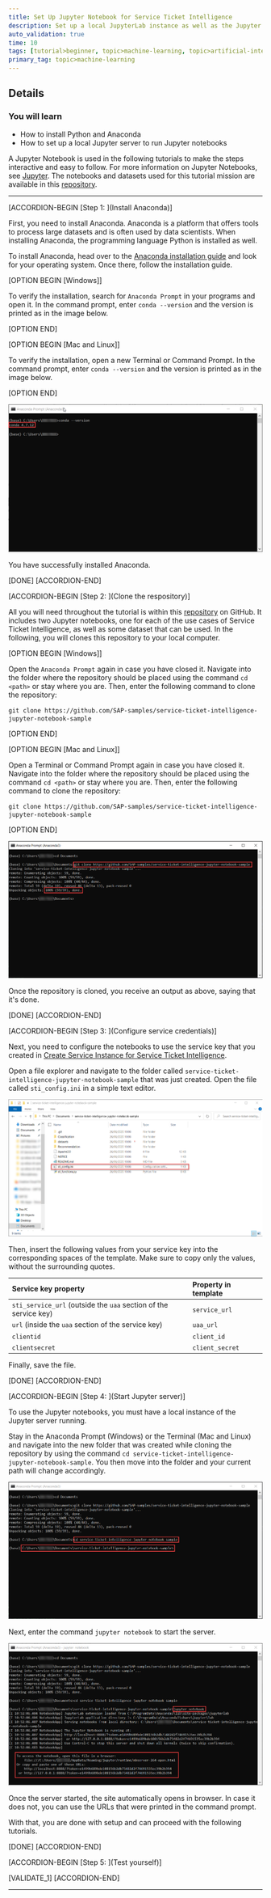 ```yaml
---
title: Set Up Jupyter Notebook for Service Ticket Intelligence
description: Set up a local JupyterLab instance as well as the Jupyter Notebook for Service Ticket Intelligence.
auto_validation: true
time: 10
tags: [tutorial>beginner, topic>machine-learning, topic>artificial-intelligence, products>sap-cloud-platform, products>sap-ai-business-services, products>service-ticket-intelligence]
primary_tag: topic>machine-learning
---
```


## Details
### You will learn
  - How to install Python and Anaconda
  - How to set up a local Jupyter server to run Jupyter notebooks

A Jupyter Notebook is used in the following tutorials to make the steps interactive and easy to follow. For more information on Jupyter Notebooks, see [Jupyter](https://jupyter.org/). The notebooks and datasets used for this tutorial mission are available in this [repository](https://github.com/SAP-samples/service-ticket-intelligence-jupyter-notebook-sample).

---

[ACCORDION-BEGIN [Step 1: ](Install Anaconda)]

First, you need to install Anaconda. Anaconda is a platform that offers tools to process large datasets and is often used by data scientists. When installing Anaconda, the programming language Python is installed as well.

To install Anaconda, head over to the [Anaconda installation guide](https://docs.anaconda.com/anaconda/install/) and look for your operating system. Once there, follow the installation guide.

[OPTION BEGIN [Windows]]

To verify the installation, search for `Anaconda Prompt` in your programs and open it. In the command prompt, enter `conda --version` and the version is printed as in the image below.

[OPTION END]

[OPTION BEGIN [Mac and Linux]]

To verify the installation, open a new Terminal or Command Prompt. In the command prompt, enter `conda --version` and the version is printed as in the image below.

[OPTION END]

![Check Anaconda Version](check-anaconda-version.png)

You have successfully installed Anaconda.

[DONE]
[ACCORDION-END]

[ACCORDION-BEGIN [Step 2: ](Clone the respository)]

All you will need throughout the tutorial is within this [repository](https://github.com/SAP-samples/service-ticket-intelligence-jupyter-notebook-sample) on GitHub. It includes two Jupyter notebooks, one for each of the use cases of Service Ticket Intelligence, as well as some dataset that can be used. In the following, you will clones this repository to your local computer.

[OPTION BEGIN [Windows]]

Open the `Anaconda Prompt` again in case you have closed it. Navigate into the folder where the repository should be placed using the command `cd <path>` or stay where you are. Then, enter the following command to clone the repository:
```shell
git clone https://github.com/SAP-samples/service-ticket-intelligence-jupyter-notebook-sample
```

[OPTION END]

[OPTION BEGIN [Mac and Linux]]

Open a Terminal or Command Prompt again in case you have closed it. Navigate into the folder where the repository should be placed using the command `cd <path>` or stay where you are. Then, enter the following command to clone the repository:
```shell
git clone https://github.com/SAP-samples/service-ticket-intelligence-jupyter-notebook-sample
```

[OPTION END]

![Clone Repository](clone-repository.png)

Once the repository is cloned, you receive an output as above, saying that it's done.

[DONE]
[ACCORDION-END]

[ACCORDION-BEGIN [Step 3: ](Configure service credentials)]

Next, you need to configure the notebooks to use the service key that you created in [Create Service Instance for Service Ticket Intelligence](cp-aibus-sti-service-instance).

Open a file explorer and navigate to the folder called `service-ticket-intelligence-jupyter-notebook-sample` that was just created. Open the file called `sti_config.ini` in a simple text editor.

![Configuration File](config-file.png)

Then, insert the following values from your service key into the corresponding spaces of the template. Make sure to copy only the values, without the surrounding quotes.

|  Service key property                                         | Property in template
|  :----------------------------------------------------------- | :--------------------
|  `sti_service_url` (outside the `uaa` section of the service key)         | `service_url`
|  `url` (inside the `uaa` section of the service key)          | `uaa_url`
|  `clientid`                                                   | `client_id`
|  `clientsecret`                                               | `client_secret`

Finally, save the file.

[DONE]
[ACCORDION-END]

[ACCORDION-BEGIN [Step 4: ](Start Jupyter server)]

To use the Jupyter notebooks, you must have a local instance of the Jupyter server running.

Stay in the Anaconda Prompt (Windows) or the Terminal (Mac and Linux) and navigate into the new folder that was created while cloning the repository by using the command `cd service-ticket-intelligence-jupyter-notebook-sample`. You then move into the folder and your current path will change accordingly.

![Changing Folders](changing-folders.png)

Next, enter the command `jupyter notebook` to start the server.

![Start Server](start-server.png)

Once the server started, the site automatically opens in browser. In case it does not, you can use the URLs that were printed in the command prompt.

With that, you are done with setup and can proceed with the following tutorials.

[DONE]
[ACCORDION-END]

[ACCORDION-BEGIN [Step 5: ](Test yourself)]

[VALIDATE_1]
[ACCORDION-END]


---
